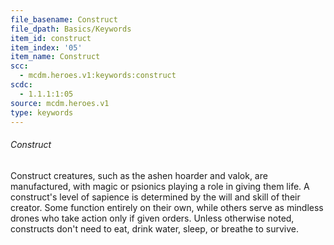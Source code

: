```yaml
---
file_basename: Construct
file_dpath: Basics/Keywords
item_id: construct
item_index: '05'
item_name: Construct
scc:
  - mcdm.heroes.v1:keywords:construct
scdc:
  - 1.1.1:1:05
source: mcdm.heroes.v1
type: keywords
---
```


###### Construct

Construct creatures, such as the ashen hoarder and valok, are manufactured, with magic or psionics playing a role in giving them life. A construct's level of sapience is determined by the will and skill of their creator. Some function entirely on their own, while others serve as mindless drones who take action only if given orders. Unless otherwise noted, constructs don't need to eat, drink water, sleep, or breathe to survive.
